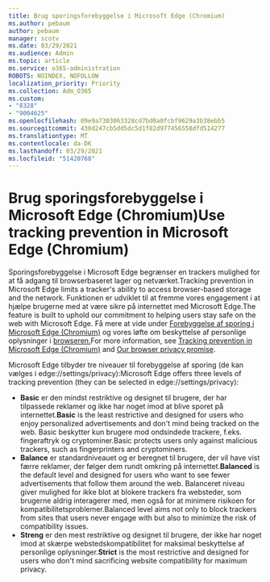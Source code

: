 ```yaml
---
title: Brug sporingsforebyggelse i Microsoft Edge (Chromium)
ms.author: pebaum
author: pebaum
manager: scotv
ms.date: 03/29/2021
ms.audience: Admin
ms.topic: article
ms.service: o365-administration
ROBOTS: NOINDEX, NOFOLLOW
localization_priority: Priority
ms.collection: Adm_O365
ms.custom:
- "8328"
- "9004625"
ms.openlocfilehash: 09e9a7303063328cd7bd0a0fcbf9629a3b38ebb5
ms.sourcegitcommit: 430d247cb5dd5dc5d1f82d977456558dfd514277
ms.translationtype: MT
ms.contentlocale: da-DK
ms.lasthandoff: 03/29/2021
ms.locfileid: "51420768"
---
```

# <a name="use-tracking-prevention-in-microsoft-edge-chromium"></a><span data-ttu-id="ee61b-102">Brug sporingsforebyggelse i Microsoft Edge (Chromium)</span><span class="sxs-lookup"><span data-stu-id="ee61b-102">Use tracking prevention in Microsoft Edge (Chromium)</span></span>

<span data-ttu-id="ee61b-103">Sporingsforebyggelse i Microsoft Edge begrænser en trackers mulighed for at få adgang til browserbaseret lager og netværket.</span><span class="sxs-lookup"><span data-stu-id="ee61b-103">Tracking prevention in Microsoft Edge limits a tracker's ability to access browser-based storage and the network.</span></span> <span data-ttu-id="ee61b-104">Funktionen er udviklet til at fremme vores engagement i at hjælpe brugerne med at være sikre på internettet med Microsoft Edge.</span><span class="sxs-lookup"><span data-stu-id="ee61b-104">The feature is built to uphold our commitment to helping users stay safe on the web with Microsoft Edge.</span></span> <span data-ttu-id="ee61b-105">Få mere at vide under [Forebyggelse af sporing i Microsoft Edge (Chromium)](https://go.microsoft.com/fwlink/?linkid=2135435) og vores løfte om beskyttelse af personlige oplysninger i [browseren.](https://go.microsoft.com/fwlink/?linkid=2135350)</span><span class="sxs-lookup"><span data-stu-id="ee61b-105">For more information, see [Tracking prevention in Microsoft Edge (Chromium)](https://go.microsoft.com/fwlink/?linkid=2135435) and [Our browser privacy promise](https://go.microsoft.com/fwlink/?linkid=2135350).</span></span>

<span data-ttu-id="ee61b-106">Microsoft Edge tilbyder tre niveauer til forebyggelse af sporing (de kan vælges i edge://settings/privacy):</span><span class="sxs-lookup"><span data-stu-id="ee61b-106">Microsoft Edge offers three levels of tracking prevention (they can be selected in edge://settings/privacy):</span></span>

- <span data-ttu-id="ee61b-107">**Basic** er den mindst restriktive og designet til brugere, der har tilpassede reklamer og ikke har noget imod at blive sporet på internettet.</span><span class="sxs-lookup"><span data-stu-id="ee61b-107">**Basic** is the least restrictive and designed for users who enjoy personalized advertisements and don't mind being tracked on the web.</span></span> <span data-ttu-id="ee61b-108">Basic beskytter kun brugere mod ondsindede trackere, f.eks. fingeraftryk og cryptominer.</span><span class="sxs-lookup"><span data-stu-id="ee61b-108">Basic protects users only against malicious trackers, such as fingerprinters and cryptominers.</span></span>
- <span data-ttu-id="ee61b-109">**Balance** er standardniveauet og er beregnet til brugere, der vil have vist færre reklamer, der følger dem rundt omkring på internettet.</span><span class="sxs-lookup"><span data-stu-id="ee61b-109">**Balanced** is the default level and designed for users who want to see fewer advertisements that follow them around the web.</span></span> <span data-ttu-id="ee61b-110">Balanceret niveau giver mulighed for ikke blot at blokere trackers fra websteder, som brugerne aldrig interagerer med, men også for at minimere risikoen for kompatibilitetsproblemer.</span><span class="sxs-lookup"><span data-stu-id="ee61b-110">Balanced level aims not only to block trackers from sites that users never engage with but also to minimize the risk of compatibility issues.</span></span>
- <span data-ttu-id="ee61b-111">**Streng** er den mest restriktive og designet til brugere, der ikke har noget imod at skærpe webstedskompatibilitet for maksimal beskyttelse af personlige oplysninger.</span><span class="sxs-lookup"><span data-stu-id="ee61b-111">**Strict** is the most restrictive and designed for users who don't mind sacrificing website compatibility for maximum privacy.</span></span>